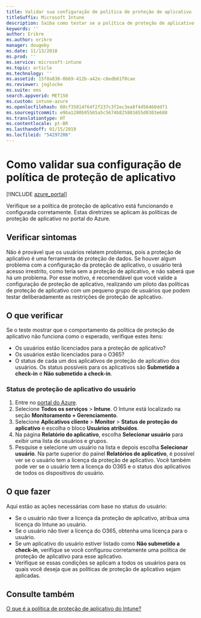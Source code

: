 ```yaml
---
title: Validar sua configuração de política de proteção de aplicativo
titleSuffix: Microsoft Intune
description: Saiba como testar se a política de proteção de aplicativo está configurada e funcionando corretamente.
keywords: ''
author: Erikre
ms.author: erikre
manager: dougeby
ms.date: 11/13/2018
ms.prod: ''
ms.service: microsoft-intune
ms.topic: article
ms.technology: ''
ms.assetid: 15f8a838-0b69-412b-a42e-c6edb61f0cae
ms.reviewer: joglocke
ms.suite: ems
search.appverid: MET150
ms.custom: intune-azure
ms.openlocfilehash: 60cf35814f64f2f237c3f2ec3ea8f4d56460dd71
ms.sourcegitcommit: e9ba1280b95565a5c5674b825881655d0303e688
ms.translationtype: HT
ms.contentlocale: pt-BR
ms.lasthandoff: 01/15/2019
ms.locfileid: "54297206"
---
```

# <a name="how-to-validate-your-app-protection-policy-setup"></a>Como validar sua configuração de política de proteção de aplicativo

[!INCLUDE [azure_portal](./includes/azure_portal.md)]

Verifique se a política de proteção de aplicativo está funcionando e configurada corretamente. Estas diretrizes se aplicam às políticas de proteção de aplicativo no portal do Azure.

## <a name="checking-for-symptoms"></a>Verificar sintomas
Não é provável que os usuários relatem problemas, pois a proteção de aplicativo é uma ferramenta de proteção de dados. Se houver algum problema com a configuração da proteção de aplicativo, o usuário terá acesso irrestrito, como teria sem a proteção de aplicativo, e não saberá que há um problema. Por esse motivo, é recomendável que você valide a configuração de proteção de aplicativo, realizando um piloto das políticas de proteção de aplicativo com um pequeno grupo de usuários que podem testar deliberadamente as restrições de proteção de aplicativo.


## <a name="what-to-check"></a>O que verificar

Se o teste mostrar que o comportamento da política de proteção de aplicativo não funciona como o esperado, verifique estes itens:

- Os usuários estão licenciados para a proteção de aplicativo?
- Os usuários estão licenciados para o O365?
- O status de cada um dos aplicativos de proteção de aplicativo dos usuários. Os status possíveis para os aplicativos são **Submetido a check-in** e **Não submetido a check-in**.

### <a name="user-app-protection-status"></a>Status de proteção de aplicativo do usuário
1. Entre no [portal do Azure](https://portal.azure.com).
2. Selecione **Todos os serviços** > **Intune**. O Intune está localizado na seção **Monitoramento + Gerenciamento**.
3. Selecione **Aplicativos cliente** > **Monitor** >  **Status de proteção do aplicativo** e escolha o bloco **Usuários atribuídos**. 
4. Na página **Relatório do aplicativo**, escolha **Selecionar usuário** para exibir uma lista de usuários e grupos. 
5. Pesquise e selecione um usuário na lista e depois escolha **Selecionar usuário**. Na parte superior do painel **Relatórios de aplicativo**, é possível ver se o usuário tem a licença da proteção de aplicativo. Você também pode ver se o usuário tem a licença do O365 e o status dos aplicativos de todos os dispositivos do usuário.



## <a name="what-to-do"></a>O que fazer
Aqui estão as ações necessárias com base no status do usuário:

- Se o usuário não tiver a licença da proteção de aplicativo, atribua uma licença do Intune ao usuário.
- Se o usuário não tiver a licença do O365, obtenha uma licença para o usuário.
- Se um aplicativo do usuário estiver listado como **Não submetido a check-in**, verifique se você configurou corretamente uma política de proteção de aplicativo para esse aplicativo.
- Verifique se essas condições se aplicam a todos os usuários para os quais você deseja que as políticas de proteção de aplicativo sejam aplicadas.

## <a name="see-also"></a>Consulte também

[O que é a política de proteção de aplicativo do Intune?](app-protection-policies.md)
